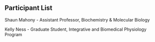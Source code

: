 ## Participant List

Shaun Mahony - Assistant Professor, Biochemistry & Molecular Biology

Kelly Ness - Graduate Student, Integrative and Biomedical Physiology Program
